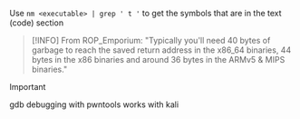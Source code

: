 Use `nm <executable> | grep ' t '` to get the symbols that are in the text (code) section

> [!INFO]
> From ROP_Emporium:
> "Typically you'll need 40 bytes of garbage to reach the saved return address in the x86_64 binaries, 44 bytes in the x86 binaries and around 36 bytes in the ARMv5 & MIPS binaries."

> [!IMPORTANT]
> gdb debugging with pwntools works with kali
